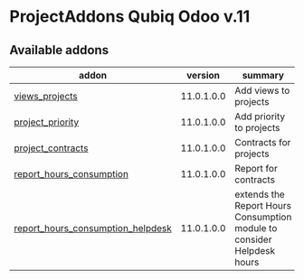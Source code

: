 ProjectAddons Qubiq Odoo v.11
=============================

[//]: # (addons)

Available addons
----------------
addon | version | summary
--- | --- | ---
[views_projects](views_projects/) | 11.0.1.0.0 | Add views to projects
[project_priority](project_priority/) | 11.0.1.0.0 | Add priority to projects
[project_contracts](project_contracts/) | 11.0.1.0.0 | Contracts for projects
[report_hours_consumption](report_hours_consumption/) | 11.0.1.0.0 | Report for contracts
[report_hours_consumption_helpdesk](report_hours_consumption_helpdesk/) | 11.0.1.0.0 | extends the Report Hours Consumption module to consider Helpdesk hours


[//]: # (end addons)